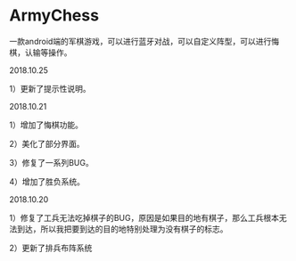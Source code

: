 # ArmyChess
一款android端的军棋游戏，可以进行蓝牙对战，可以自定义阵型，可以进行悔棋，认输等操作。

2018.10.25

1）更新了提示性说明。


2018.10.21

1）增加了悔棋功能。

2）美化了部分界面。

3）修复了一系列BUG。

4）增加了胜负系统。

2018.10.20

1）修复了工兵无法吃掉棋子的BUG，原因是如果目的地有棋子，那么工兵根本无法到达，所以我把要到达的目的地特别处理为没有棋子的标志。

2）更新了排兵布阵系统
